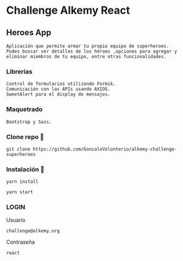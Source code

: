 # Challenge Alkemy React

## Heroes App

```
Aplicación que permite armar tu propio equipo de superheroes.
Podes buscar ver detalles de los héroes ,opciones para agregar y eliminar miembros de tu equipo, entre otras funcionalidades.

```

### Librerías

```
Control de formularios utilizando Formik.
Comunicación con las APIs usando AXIOS.
SweetAlert para el display de mensajes.
```

### Maquetrado

```
Bootstrap y Sass.
```

### Clone repo 🔧

```
git clone https://github.com/GonzaloVolonterio/alkemy-challenge-superheroes
```

### Instalación 🔧

```
yarn install
```

```
yarn start
```

### LOGIN

Usuario

```
challenge@alkemy.org
```

Contraseña

```
react
```
